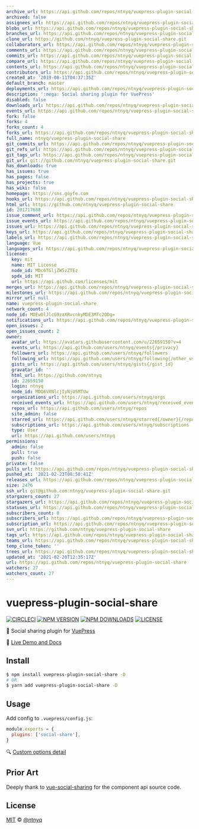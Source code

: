 ```yaml
---
archive_url: https://api.github.com/repos/ntnyq/vuepress-plugin-social-share/{archive_format}{/ref}
archived: false
assignees_url: https://api.github.com/repos/ntnyq/vuepress-plugin-social-share/assignees{/user}
blobs_url: https://api.github.com/repos/ntnyq/vuepress-plugin-social-share/git/blobs{/sha}
branches_url: https://api.github.com/repos/ntnyq/vuepress-plugin-social-share/branches{/branch}
clone_url: https://github.com/ntnyq/vuepress-plugin-social-share.git
collaborators_url: https://api.github.com/repos/ntnyq/vuepress-plugin-social-share/collaborators{/collaborator}
comments_url: https://api.github.com/repos/ntnyq/vuepress-plugin-social-share/comments{/number}
commits_url: https://api.github.com/repos/ntnyq/vuepress-plugin-social-share/commits{/sha}
compare_url: https://api.github.com/repos/ntnyq/vuepress-plugin-social-share/compare/{base}...{head}
contents_url: https://api.github.com/repos/ntnyq/vuepress-plugin-social-share/contents/{+path}
contributors_url: https://api.github.com/repos/ntnyq/vuepress-plugin-social-share/contributors
created_at: '2019-08-11T04:37:35Z'
default_branch: master
deployments_url: https://api.github.com/repos/ntnyq/vuepress-plugin-social-share/deployments
description: ':mega: Social sharing plugin for VuePress'
disabled: false
downloads_url: https://api.github.com/repos/ntnyq/vuepress-plugin-social-share/downloads
events_url: https://api.github.com/repos/ntnyq/vuepress-plugin-social-share/events
fork: false
forks: 4
forks_count: 4
forks_url: https://api.github.com/repos/ntnyq/vuepress-plugin-social-share/forks
full_name: ntnyq/vuepress-plugin-social-share
git_commits_url: https://api.github.com/repos/ntnyq/vuepress-plugin-social-share/git/commits{/sha}
git_refs_url: https://api.github.com/repos/ntnyq/vuepress-plugin-social-share/git/refs{/sha}
git_tags_url: https://api.github.com/repos/ntnyq/vuepress-plugin-social-share/git/tags{/sha}
git_url: git://github.com/ntnyq/vuepress-plugin-social-share.git
has_downloads: true
has_issues: true
has_pages: false
has_projects: true
has_wiki: false
homepage: https://sns.goyfe.com
hooks_url: https://api.github.com/repos/ntnyq/vuepress-plugin-social-share/hooks
html_url: https://github.com/ntnyq/vuepress-plugin-social-share
id: 201717688
issue_comment_url: https://api.github.com/repos/ntnyq/vuepress-plugin-social-share/issues/comments{/number}
issue_events_url: https://api.github.com/repos/ntnyq/vuepress-plugin-social-share/issues/events{/number}
issues_url: https://api.github.com/repos/ntnyq/vuepress-plugin-social-share/issues{/number}
keys_url: https://api.github.com/repos/ntnyq/vuepress-plugin-social-share/keys{/key_id}
labels_url: https://api.github.com/repos/ntnyq/vuepress-plugin-social-share/labels{/name}
language: Vue
languages_url: https://api.github.com/repos/ntnyq/vuepress-plugin-social-share/languages
license:
  key: mit
  name: MIT License
  node_id: MDc6TGljZW5zZTEz
  spdx_id: MIT
  url: https://api.github.com/licenses/mit
merges_url: https://api.github.com/repos/ntnyq/vuepress-plugin-social-share/merges
milestones_url: https://api.github.com/repos/ntnyq/vuepress-plugin-social-share/milestones{/number}
mirror_url: null
name: vuepress-plugin-social-share
network_count: 4
node_id: MDEwOlJlcG9zaXRvcnkyMDE3MTc2ODg=
notifications_url: https://api.github.com/repos/ntnyq/vuepress-plugin-social-share/notifications{?since,all,participating}
open_issues: 2
open_issues_count: 2
owner:
  avatar_url: https://avatars.githubusercontent.com/u/22659150?v=4
  events_url: https://api.github.com/users/ntnyq/events{/privacy}
  followers_url: https://api.github.com/users/ntnyq/followers
  following_url: https://api.github.com/users/ntnyq/following{/other_user}
  gists_url: https://api.github.com/users/ntnyq/gists{/gist_id}
  gravatar_id: ''
  html_url: https://github.com/ntnyq
  id: 22659150
  login: ntnyq
  node_id: MDQ6VXNlcjIyNjU5MTUw
  organizations_url: https://api.github.com/users/ntnyq/orgs
  received_events_url: https://api.github.com/users/ntnyq/received_events
  repos_url: https://api.github.com/users/ntnyq/repos
  site_admin: false
  starred_url: https://api.github.com/users/ntnyq/starred{/owner}{/repo}
  subscriptions_url: https://api.github.com/users/ntnyq/subscriptions
  type: User
  url: https://api.github.com/users/ntnyq
permissions:
  admin: false
  pull: true
  push: false
private: false
pulls_url: https://api.github.com/repos/ntnyq/vuepress-plugin-social-share/pulls{/number}
pushed_at: '2021-02-23T08:50:41Z'
releases_url: https://api.github.com/repos/ntnyq/vuepress-plugin-social-share/releases{/id}
size: 2476
ssh_url: git@github.com:ntnyq/vuepress-plugin-social-share.git
stargazers_count: 27
stargazers_url: https://api.github.com/repos/ntnyq/vuepress-plugin-social-share/stargazers
statuses_url: https://api.github.com/repos/ntnyq/vuepress-plugin-social-share/statuses/{sha}
subscribers_count: 0
subscribers_url: https://api.github.com/repos/ntnyq/vuepress-plugin-social-share/subscribers
subscription_url: https://api.github.com/repos/ntnyq/vuepress-plugin-social-share/subscription
svn_url: https://github.com/ntnyq/vuepress-plugin-social-share
tags_url: https://api.github.com/repos/ntnyq/vuepress-plugin-social-share/tags
teams_url: https://api.github.com/repos/ntnyq/vuepress-plugin-social-share/teams
temp_clone_token: ''
trees_url: https://api.github.com/repos/ntnyq/vuepress-plugin-social-share/git/trees{/sha}
updated_at: '2021-02-20T12:35:17Z'
url: https://api.github.com/repos/ntnyq/vuepress-plugin-social-share
watchers: 27
watchers_count: 27
---
```


# vuepress-plugin-social-share

[![CIRCLECI](https://img.shields.io/circleci/project/ntnyq/vuepress-plugin-social-share/master.svg?logo=circleci)](https://circleci.com/gh/ntnyq/vuepress-plugin-social-share)
[![NPM VERSION](https://img.shields.io/npm/v/vuepress-plugin-social-share.svg)](https://www.npmjs.com/package/vuepress-plugin-social-share)
[![NPM DOWNLOADS](https://img.shields.io/npm/dy/vuepress-plugin-social-share.svg)](https://www.npmjs.com/package/vuepress-plugin-social-share)
[![LICENSE](https://img.shields.io/github/license/ntnyq/vuepress-plugin-social-share.svg)](https://github.com/ntnyq/vuepress-plugin-social-share/blob/master/LICENSE)

:mega: Social sharing plugin for [VuePress](https://vuepress.vuejs.org)

:book: [Live Demo and Docs](https://sns.goyfe.com)

## Install

```bash
$ npm install vuepress-plugin-social-share -D
# OR
$ yarn add vuepress-plugin-social-share -D
```

## Usage

Add config to `.vuepress/config.js`:

```js
module.exports = {
  plugins: ['social-share'],
}
```

:mag: [Custom options detail](https://sns.goyfe.com/guide)

## Prior Art

Deeply thank to [vue-social-sharing](https://github.com/nicolasbeauvais/vue-social-sharing) for the component api source code.

## License

[MIT](https://raw.githubusercontent.com/ntnyq/vuepress-plugin-social-share/master/LICENSE) &copy; [@ntnyq](https://github.com/ntnyq)
